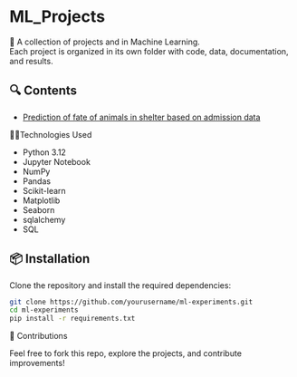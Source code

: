 # ML_Projects

🧪 A collection of projects and  in Machine Learning.  
Each project is organized in its own folder with code, data, documentation, and results.

## 🔍 Contents
- [Prediction of fate of animals in shelter based on admission data]()


🧑‍💻Technologies Used

  - Python 3.12
  - Jupyter Notebook
  - NumPy
  - Pandas
  - Scikit-learn
  - Matplotlib
  - Seaborn
  - sqlalchemy
  - SQL


## 📦 Installation

Clone the repository and install the required dependencies:

```bash
git clone https://github.com/yourusername/ml-experiments.git
cd ml-experiments
pip install -r requirements.txt
```

🙌 Contributions

Feel free to fork this repo, explore the projects, and contribute improvements!
